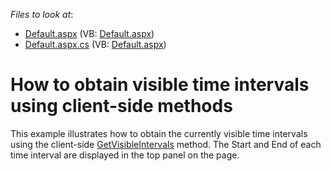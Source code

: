 <!-- default file list -->
*Files to look at*:

* [Default.aspx](./CS/Default.aspx) (VB: [Default.aspx](./VB/Default.aspx))
* [Default.aspx.cs](./CS/Default.aspx.cs) (VB: [Default.aspx](./VB/Default.aspx))
<!-- default file list end -->
# How to obtain visible time intervals using client-side methods


<p>This example illustrates how to obtain the currently visible time intervals using the client-side <a href="https://documentation.devexpress.com/AspNet/DevExpress.Web.ASPxScheduler.Scripts.ASPxClientScheduler.GetVisibleIntervals.method">GetVisibleIntervals</a> method. The Start and End of each time interval are displayed in the top panel on the page.</p>

<br/>


